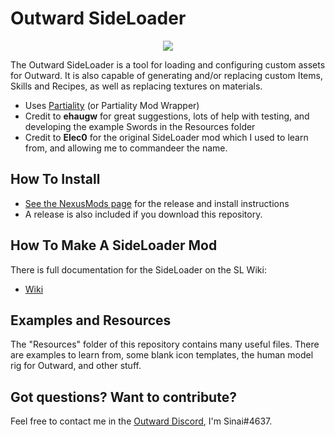 # Outward SideLoader

<p align="center">
<img align="center" src="https://i.imgur.com/9rxjYNT.png">
</p>

The Outward SideLoader is a tool for loading and configuring custom assets for Outward. It is also capable of generating and/or replacing custom Items, Skills and Recipes, as well as replacing textures on materials.

* Uses [Partiality](https://github.com/PartialityModding/PartialityLauncher/releases) (or Partiality Mod Wrapper)
* Credit to <b>ehaugw</b> for great suggestions, lots of help with testing, and developing the example Swords in the Resources folder
* Credit to <b>Elec0</b> for the original SideLoader mod which I used to learn from, and allowing me to commandeer the name.

## How To Install ##
* [See the NexusMods page](https://www.nexusmods.com/outward/mods/96) for the release and install instructions
* A release is also included if you download this repository.

## How To Make A SideLoader Mod ##

There is full documentation for the SideLoader on the SL Wiki:

* [Wiki](https://github.com/sinaioutlander/Outward-Sideloader/wiki)

## Examples and Resources

The "Resources" folder of this repository contains many useful files. There are examples to learn from, some blank icon templates, the human model rig for Outward, and other stuff. 

## Got questions? Want to contribute?

Feel free to contact me in the [Outward Discord](discord.gg/outward), I'm Sinai#4637.
